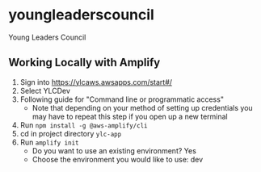 # youngleaderscouncil
Young Leaders Council

## Working Locally with Amplify

1. Sign into https://ylcaws.awsapps.com/start#/
2. Select YLCDev
3. Following guide for "Command line or programmatic access"
    -    Note that depending on your method of setting up credentials you may have to repeat this step if you open up a new terminal
4. Run `npm install -g @aws-amplify/cli`
5. cd in project directory `ylc-app`
6. Run `amplify init` 
    - Do you want to use an existing environment? Yes
    - Choose the environment you would like to use: dev

